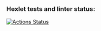 ### Hexlet tests and linter status:
[![Actions Status](https://github.com/akivonen/frontend-project-12/actions/workflows/hexlet-check.yml/badge.svg)](https://github.com/akivonen/frontend-project-12/actions)